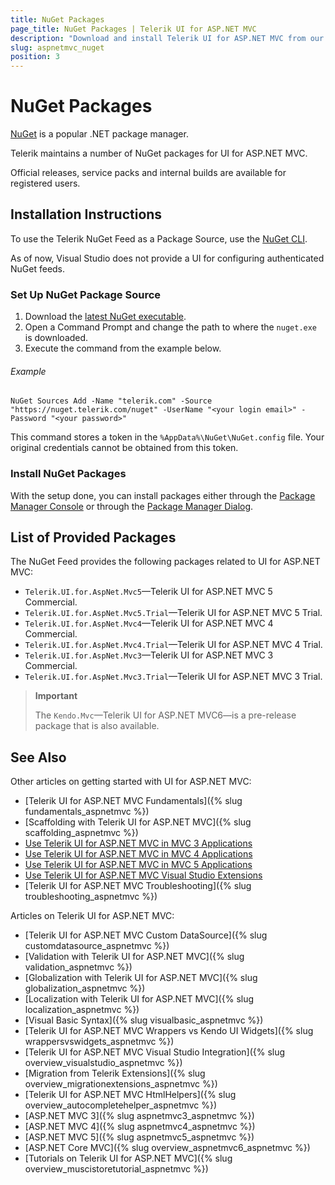 ```yaml
---
title: NuGet Packages
page_title: NuGet Packages | Telerik UI for ASP.NET MVC
description: "Download and install Telerik UI for ASP.NET MVC from our NuGet feed."
slug: aspnetmvc_nuget
position: 3
---
```


# NuGet Packages

[NuGet](https://www.nuget.org) is a popular .NET package manager.

Telerik maintains a number of NuGet packages for UI for ASP.NET MVC.

Official releases, service packs and internal builds are available for registered users.

## Installation Instructions

To use the Telerik NuGet Feed as a Package Source, use the [NuGet CLI](http://docs.nuget.org/consume/Command-Line-Reference).

As of now, Visual Studio does not provide a UI for configuring authenticated NuGet feeds.

### Set Up NuGet Package Source

1. Download the [latest NuGet executable](https://dist.nuget.org/win-x86-commandline/latest/nuget.exe).
1. Open a Command Prompt and change the path to where the `nuget.exe` is downloaded.
1. Execute the command from the example below.

###### Example

```
NuGet Sources Add -Name "telerik.com" -Source "https://nuget.telerik.com/nuget" -UserName "<your login email>" -Password "<your password>"
```
This command stores a token in the `%AppData%\NuGet\NuGet.config`  file. Your original credentials cannot be obtained from this token.

### Install NuGet Packages

With the setup done, you can install packages either through the [Package Manager Console](http://docs.nuget.org/Consume/Package-Manager-Console) or through the [Package Manager Dialog](https://docs.nuget.org/consume/package-manager-dialog).

## List of Provided Packages

The NuGet Feed provides the following packages related to UI for ASP.NET MVC:

- `Telerik.UI.for.AspNet.Mvc5`&mdash;Telerik UI for ASP.NET MVC 5 Commercial.
- `Telerik.UI.for.AspNet.Mvc5.Trial`&mdash;Telerik UI for ASP.NET MVC 5 Trial.
- `Telerik.UI.for.AspNet.Mvc4`&mdash;Telerik UI for ASP.NET MVC 4 Commercial.
- `Telerik.UI.for.AspNet.Mvc4.Trial`&mdash;Telerik UI for ASP.NET MVC 4 Trial.
- `Telerik.UI.for.AspNet.Mvc3`&mdash;Telerik UI for ASP.NET MVC 3 Commercial.
- `Telerik.UI.for.AspNet.Mvc3.Trial`&mdash;Telerik UI for ASP.NET MVC 3 Trial.

> **Important**
>
> The `Kendo.Mvc`&mdash;Telerik UI for ASP.NET MVC6&mdash;is a pre-release package that is also available.

## See Also

Other articles on getting started with UI for ASP.NET MVC:

* [Telerik UI for ASP.NET MVC Fundamentals]({% slug fundamentals_aspnetmvc %})
* [Scaffolding with Telerik UI for ASP.NET MVC]({% slug scaffolding_aspnetmvc %})
* [Use Telerik UI for ASP.NET MVC in MVC 3 Applications](/aspnet-mvc/asp-net-mvc-3)
* [Use Telerik UI for ASP.NET MVC in MVC 4 Applications](/aspnet-mvc/asp-net-mvc-4)
* [Use Telerik UI for ASP.NET MVC in MVC 5 Applications](/aspnet-mvc/asp-net-mvc-5)
* [Use Telerik UI for ASP.NET MVC Visual Studio Extensions](/aspnet-mvc/vs-integration/introduction)
* [Telerik UI for ASP.NET MVC Troubleshooting]({% slug troubleshooting_aspnetmvc %})

Articles on Telerik UI for ASP.NET MVC:

* [Telerik UI for ASP.NET MVC Custom DataSource]({% slug customdatasource_aspnetmvc %})
* [Validation with Telerik UI for ASP.NET MVC]({% slug validation_aspnetmvc %})
* [Globalization with Telerik UI for ASP.NET MVC]({% slug globalization_aspnetmvc %})
* [Localization with Telerik UI for ASP.NET MVC]({% slug localization_aspnetmvc %})
* [Visual Basic Syntax]({% slug visualbasic_aspnetmvc %})
* [Telerik UI for ASP.NET MVC Wrappers vs Kendo UI Widgets]({% slug wrappersvswidgets_aspnetmvc %})
* [Telerik UI for ASP.NET MVC Visual Studio Integration]({% slug overview_visualstudio_aspnetmvc %})
* [Migration from Telerik Extensions]({% slug overview_migrationextensions_aspnetmvc %})
* [Telerik UI for ASP.NET MVC HtmlHelpers]({% slug overview_autocompletehelper_aspnetmvc %})
* [ASP.NET MVC 3]({% slug aspnetmvc3_aspnetmvc %})
* [ASP.NET MVC 4]({% slug aspnetmvc4_aspnetmvc %})
* [ASP.NET MVC 5]({% slug aspnetmvc5_aspnetmvc %})
* [ASP.NET Core MVC]({% slug overview_aspnetmvc6_aspnetmvc %})
* [Tutorials on Telerik UI for ASP.NET MVC]({% slug overview_muscistoretutorial_aspnetmvc %})
